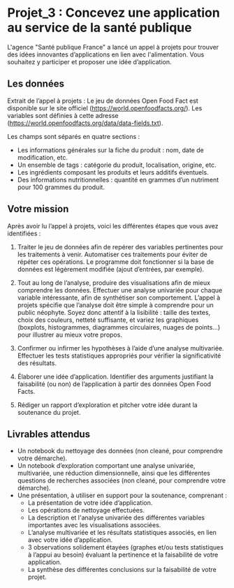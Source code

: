 # Projet_3 : Concevez une application au service de la santé publique

L'agence "Santé publique France" a lancé un appel à projets pour trouver des idées innovantes d’applications en lien avec l'alimentation. Vous souhaitez y participer et proposer une idée d’application.

## Les données
Extrait de l’appel à projets :
Le jeu de données Open Food Fact est disponible sur le site officiel (https://world.openfoodfacts.org/). Les variables sont définies à cette adresse (https://world.openfoodfacts.org/data/data-fields.txt).

Les champs sont séparés en quatre sections :
- Les informations générales sur la fiche du produit : nom, date de modification, etc.
- Un ensemble de tags : catégorie du produit, localisation, origine, etc.
- Les ingrédients composant les produits et leurs additifs éventuels.
- Des informations nutritionnelles : quantité en grammes d’un nutriment pour 100 grammes du produit.

## Votre mission
Après avoir lu l’appel à projets, voici les différentes étapes que vous avez identifiées :

1) Traiter le jeu de données afin de repérer des variables pertinentes pour les traitements à venir. Automatiser ces traitements pour éviter de répéter ces opérations.
Le programme doit fonctionner si la base de données est légèrement modifiée (ajout d’entrées, par exemple).

2) Tout au long de l’analyse, produire des visualisations afin de mieux comprendre les données. Effectuer une analyse univariée pour chaque variable intéressante, afin de synthétiser son comportement.
L’appel à projets spécifie que l’analyse doit être simple à comprendre pour un public néophyte. Soyez donc attentif à la lisibilité : taille des textes, choix des couleurs,
netteté suffisante, et variez les graphiques (boxplots, histogrammes, diagrammes circulaires, nuages de points…) pour illustrer au mieux votre propos.

3) Confirmer ou infirmer les hypothèses à l’aide d’une analyse multivariée.
Effectuer les tests statistiques appropriés pour vérifier la significativité des résultats.

4) Élaborer une idée d’application. Identifier des arguments justifiant la faisabilité (ou non) de l’application à partir des données Open Food Facts.

5) Rédiger un rapport d’exploration et pitcher votre idée durant la soutenance du projet.

## Livrables attendus
- Un notebook du nettoyage des données (non cleané, pour comprendre votre démarche).
- Un notebook d’exploration comportant une analyse univariée, multivariée, une réduction dimensionnelle, ainsi que les différentes questions de recherches associées (non cleané, pour comprendre votre démarche).
- Une présentation, à utiliser en support pour la soutenance, comprenant :
  - La présentation de votre idée d’application.
  - Les opérations de nettoyage effectuées.
  - La description et l'analyse univariée des différentes variables importantes avec les visualisations associées.
  - L’analyse multivariée et les résultats statistiques associés, en lien avec votre idée d’application.
  - 3 observations solidement étayées (graphes et/ou tests statistiques à l’appui au besoin) évaluant la pertinence et la faisabilité de votre application.
  - La synthèse des différentes conclusions sur la faisabilité de votre projet.
